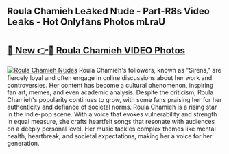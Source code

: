 ## Roula Chamieh Le𝚊ked N𝚞de - Part-R8s Video Le𝚊ks - Hot Onlyf𝚊ns Photos mLraU

# <h2><a href="http://ab8526.deff.icu/?id=Roula+Chamieh">🔗 New 👉🔴 Roula Chamieh VIDEO Photos</a></h2>

[![Roula Chamieh N𝚞des](https://i.imgur.com/rIISA9y.gif)](http://ab8526.deff.icu/?id=Roula+Chamieh)
Roula Chamieh's followers, known as "Sirens," are fiercely loyal and often engage in online discussions about her work and controversies. Her content has become a cultural phenomenon, inspiring fan art, memes, and even academic analysis. Despite the criticism, Roula Chamieh's popularity continues to grow, with some fans praising her for her authenticity and defiance of societal norms. Roula Chamieh is a rising star in the indie-pop scene. With a voice that evokes vulnerability and strength in equal measure, she crafts heartfelt songs that resonate with audiences on a deeply personal level. Her music tackles complex themes like mental health, heartbreak, and societal expectations, making her a voice for her generation.
